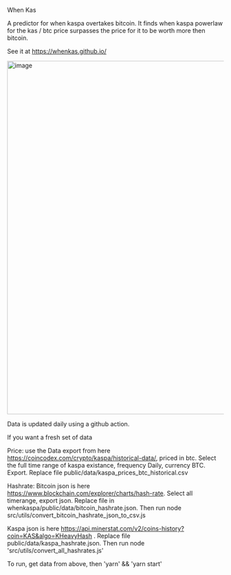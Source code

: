 When Kas

A predictor for when kaspa overtakes bitcoin. It finds when kaspa powerlaw for the kas / btc price surpasses the price for it to be worth more then bitcoin. 

See it at https://whenkas.github.io/

<img width="821" alt="image" src="https://github.com/user-attachments/assets/39737a78-595e-4a0f-815f-c48ed187ba82" />


Data is updated daily using a github action.

If you want a fresh set of data

Price: use the Data export from here https://coincodex.com/crypto/kaspa/historical-data/, priced in btc. Select the full time range of kaspa existance, frequency Daily, currency BTC. Export. Replace file public/data/kaspa_prices_btc_historical.csv

Hashrate: Bitcoin json is here https://www.blockchain.com/explorer/charts/hash-rate. Select all timerange, export json. Replace file in whenkaspa/public/data/bitcoin_hashrate.json. Then run node src/utils/convert_bitcoin_hashrate_json_to_csv.js

Kaspa json is here https://api.minerstat.com/v2/coins-history?coin=KAS&algo=KHeavyHash . Replace file public/data/kaspa_hashrate.json. Then run node 'src/utils/convert_all_hashrates.js'


To run, get data from above, then 'yarn' && 'yarn start'

